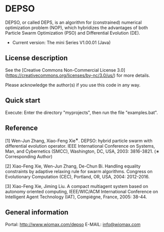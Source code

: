 DEPSO
========

DEPSO, or called DEPS, is an algorithm for (constrained) numerical optimization problem (NOP), which hybridizes the advantages of both Particle Swarm Optimization (PSO) and Differential Evolution (DE).

- Current version: The mini Series V1.00.01 (Java)

License description
-------------------

See the [Creative Commons Non-Commercial License 3.0] (https://creativecommons.org/licenses/by-nc/3.0/us/) for more details.

Please acknowledge the author(s) if you use this code in any way.

Quick start
-----------

Execute: Enter the directory "myprojects", then run the file "examples.bat".

Reference
---------

[1] Wen-Jun Zhang, Xiao-Feng Xie<sup>&lowast;</sup>. DEPSO: hybrid particle swarm with differential evolution operator. IEEE International Conference on Systems, Man, and Cybernetics (SMCC), Washington, DC, USA, 2003: 3816-3821. (&lowast; Corresponding Author)

[2] Xiao-Feng Xie, Wen-Jun Zhang, De-Chun Bi. Handling equality constraints by adaptive relaxing rule for swarm algorithms. Congress on Evolutionary Computation (CEC), Portland, OR, USA, 2004: 2012-2016. 

[3] Xiao-Feng Xie, Jiming Liu. A compact multiagent system based on autonomy oriented computing, IEEE/WIC/ACM International Conference on Intelligent Agent Technology (IAT), Compiégne, France, 2005: 38-44. 

General information
-------------------

Portal: http://www.wiomax.com/depso
E-MAIL: info@wiomax.com
